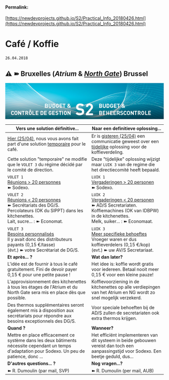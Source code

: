 <link rel="stylesheet" href="https://newdevprojects.github.io/S2/S2.css">

#### Permalink: 
[https://newdevprojects.github.io/S2/Practical_Info_20180426.html](https://newdevprojects.github.io/S2/Practical_Info_20180426.html)

# Café / Koffie

	26.04.2018

## &#9888; &#10173; Bruxelles (*Atrium* & <u>*North Gate*</u>) Brussel

![](header.jpg)

| Vers une solution définitive... | Naar een definitieve oplossing... |
| --- | --- | 
| [Hier (25/04)](Practical_Info_20180425.md), nous vous avons fait part d'une solution <u>temporaire</u> pour le café. | Er is [gisteren (25/04)](Practical_Info_20180425.md) een communicatie geweest over een <u>tijdelijke</u> oplossing voor de koffieverdeling. |
| Cette solution "temporaire" ne modifie que le `VOLET 3` du régime décidé par le comité de direction. | Deze "tijdelijke" oplossing wijzigt maar `LUIK 3` van de regime die het directiecomité heeft bepaald. | 
| `VOLET 1`<br><u>Réunions &gt; 20 personnes</u><br>&#10173; Sodexo. | `LUIK 1`<br><u>Vergaderingen &gt; 20 personen</u><br>&#10173; Sodexo. | 
| `VOLET 2`<br><u>Réunions &lt; 20 personnes</u><br>&#10173; Secrétariats des DG/S.<br>Percolateurs (OK du SIPPT) dans les kitchenettes.<br>Lait, sucre... : &#10173; Economat. | `LUIK 2`<br><u>Vergaderingen &lt; 20 personen</u><br>&#10173; AD/S Secretariaten.<br>Koffiemachines (OK van IDBPW) in de kitchenettes.<br>Melk, suiker... : &#10173; Economaat. | 
| `VOLET 3`<br><u>Besoins personnalisés</u><br>Il y avait donc des distributeurs payants (0,15 &euro;/tasse)<br>(évt.) &#10173; votre Secrétariat de DG/S. | `LUIK 3`<br><u>Meer specifieke behoeftes</u><br>Vroeger waren er dus koffieverdelers (0,15 &euro;/kop)<br>(evt.) &#10173; uw AV/S Secretariaat. | 
| **Et après... ?** | **Wat dan later?** |
| L'idée est de fournir à tous le café gratuitement. Fini de devoir payer 0,15 &euro; pour une petite pause !  | Het idee is: koffie wordt gratis voor iedereen. Betaal nooit meer 0,15 &euro; voor een kleine pauze! |
| L'approvisionnement des kitchenettes à tous les étages de l'Atrium et du North Gate sera mis en place dès que possible. | Koffievoorziening in de kitchenettes op alle verdiepingen van het Atrium en NG wordt zo snel mogelijk verzekerd. | 
| Des thermos supplémentaires seront également mis à disposition aux secrétariats pour répondre aux besoins exceptionnels des DG/S. | Voor speciale behoeften bij de AD/S zullen de secretariaten ook extra thermos krijgen. | 
| **Quand ?** | **Wanneer?** |
| Mettre en place efficacement ce système dans les deux bâtiments nécessite cependant un temps d'adaptation pour Sodexo. Un peu de patience, donc ... | Het efficiënt implementeren van dit systeem in beide gebouwen vereist dan toch een aanpassingstijd voor Sodexo. Een beetje geduld, dus... |
| **D'autres questions... ?** | **Nog vragen...?** |
|&#10173; R. Dumoulin (par mail, SVP) | &#10173; R. Dumoulin (per mail, AUB) |


